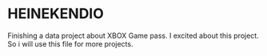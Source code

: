 # HEINEKENDIO
Finishing a data project about XBOX Game pass. 
I excited about this project. 
So i will use this file for more projects.
